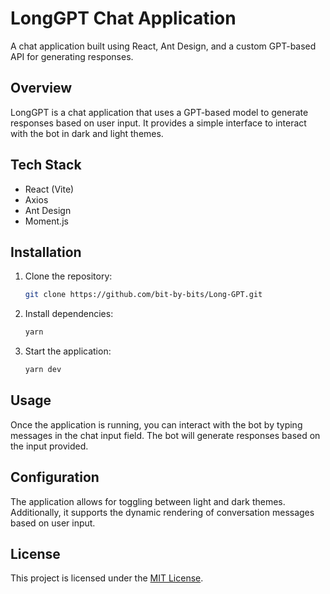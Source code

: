 # LongGPT Chat Application

A chat application built using React, Ant Design, and a custom GPT-based API for generating responses.

## Overview

LongGPT is a chat application that uses a GPT-based model to generate responses based on user input. It provides a simple interface to interact with the bot in dark and light themes.

## Tech Stack

- React (Vite)
- Axios
- Ant Design
- Moment.js

## Installation

1. Clone the repository:

   ```bash
   git clone https://github.com/bit-by-bits/Long-GPT.git
   ```

2. Install dependencies:

   ```bash
   yarn
   ```

3. Start the application:

   ```bash
   yarn dev
   ```

## Usage

Once the application is running, you can interact with the bot by typing messages in the chat input field. The bot will generate responses based on the input provided.

## Configuration

The application allows for toggling between light and dark themes. Additionally, it supports the dynamic rendering of conversation messages based on user input.

## License

This project is licensed under the [MIT License](LICENSE).
